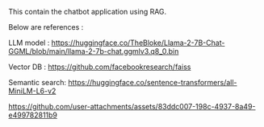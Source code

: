 This contain the chatbot application using RAG.

Below are references :

  LLM model  : https://huggingface.co/TheBloke/Llama-2-7B-Chat-GGML/blob/main/llama-2-7b-chat.ggmlv3.q8_0.bin

  Vector DB : https://github.com/facebookresearch/faiss

  Semantic search: https://huggingface.co/sentence-transformers/all-MiniLM-L6-v2  


https://github.com/user-attachments/assets/83ddc007-198c-4937-8a49-e499782811b9

